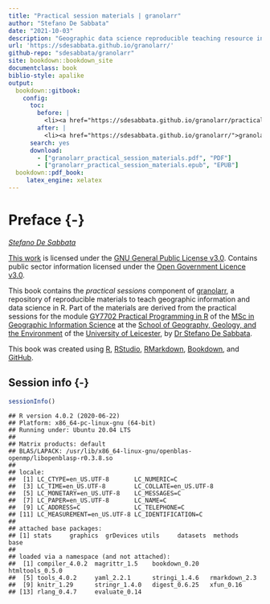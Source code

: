 ```yaml
---
title: "Practical session materials | granolarr"
author: "Stefano De Sabbata"
date: "2021-10-03"
description: "Geographic data science reproducible teaching resource in R, Practical session materials"
url: 'https://sdesabbata.github.io/granolarr/'
github-repo: "sdesabbata/granolarr"
site: bookdown::bookdown_site
documentclass: book
biblio-style: apalike
output:
  bookdown::gitbook:
    config:
      toc:
        before: |
          <li><a href="https://sdesabbata.github.io/granolarr/practicals/bookdown/">Practicals | granolarr</a></li>
        after: |
          <li><a href="https://sdesabbata.github.io/granolarr/">granolarr</a></li>
      search: yes
      download:
        - ["granolarr_practical_session_materials.pdf", "PDF"]
        - ["granolarr_practical_session_materials.epub", "EPUB"]
  bookdown::pdf_book:
     latex_engine: xelatex
---
```


# Preface {-}

*[Stefano De Sabbata](https://stefanodesabbata.com)*

[This work](https://github.com/sdesabbata/GY7702) is licensed under the [GNU General Public License v3.0](https://www.gnu.org/licenses/gpl-3.0.html). Contains public sector information licensed under the [Open Government Licence v3.0](http://www.nationalarchives.gov.uk/doc/open-government-licence).

This book contains the *practical sessions* component of [granolarr](https://github.com/sdesabbata/granolarr), a repository of reproducible materials to teach geographic information and data science in R. Part of the materials are derived from the practical sessions for the module [GY7702 Practical Programming in R](https://sdesabbata.github.io/GY7702/) of the [MSc in Geographic Information Science](https://le.ac.uk/courses/geographical-information-science-msc/2019) at the [School of Geography, Geology, and the Environment](https://le.ac.uk/gge) of the [University of Leicester](https://le.ac.uk/), by [Dr Stefano De Sabbata](https://stefanodesabbata.com/).

This book was created using [R](https://www.r-project.org/), [RStudio](https://www.rstudio.com/), [RMarkdown](https://rmarkdown.rstudio.com/), [Bookdown](https://bookdown.org/), and [GitHub](https://github.com/sdesabbata).



## Session info {-}

```r
sessionInfo()
```

```
## R version 4.0.2 (2020-06-22)
## Platform: x86_64-pc-linux-gnu (64-bit)
## Running under: Ubuntu 20.04 LTS
## 
## Matrix products: default
## BLAS/LAPACK: /usr/lib/x86_64-linux-gnu/openblas-openmp/libopenblasp-r0.3.8.so
## 
## locale:
##  [1] LC_CTYPE=en_US.UTF-8       LC_NUMERIC=C              
##  [3] LC_TIME=en_US.UTF-8        LC_COLLATE=en_US.UTF-8    
##  [5] LC_MONETARY=en_US.UTF-8    LC_MESSAGES=C             
##  [7] LC_PAPER=en_US.UTF-8       LC_NAME=C                 
##  [9] LC_ADDRESS=C               LC_TELEPHONE=C            
## [11] LC_MEASUREMENT=en_US.UTF-8 LC_IDENTIFICATION=C       
## 
## attached base packages:
## [1] stats     graphics  grDevices utils     datasets  methods   base     
## 
## loaded via a namespace (and not attached):
##  [1] compiler_4.0.2  magrittr_1.5    bookdown_0.20   htmltools_0.5.0
##  [5] tools_4.0.2     yaml_2.2.1      stringi_1.4.6   rmarkdown_2.3  
##  [9] knitr_1.29      stringr_1.4.0   digest_0.6.25   xfun_0.16      
## [13] rlang_0.4.7     evaluate_0.14
```
